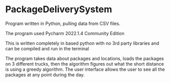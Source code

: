 # PackageDeliverySystem
Program written in Python, pulling data from CSV files.

The program used Pycharm 2022.1.4 Community Edition

This is written completely in based python with no 3rd party libraries and can be compiled and run in the terminal

The program takes data about packages and locations, loads the packages on 3 different trucks, then the algorithm figures out what the short distance is using a greedy algorithm. The user interface allows the user to see all the packages at any point during the day.
